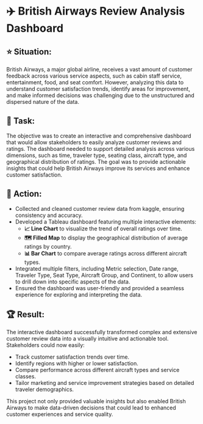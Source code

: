 # ✈️ British Airways Review Analysis Dashboard

## ⭐ Situation:
British Airways, a major global airline, receives a vast amount of customer feedback across various service aspects, such as cabin staff service, entertainment, food, and seat comfort. However, analyzing this data to understand customer satisfaction trends, identify areas for improvement, and make informed decisions was challenging due to the unstructured and dispersed nature of the data.

## 🎯 Task:
The objective was to create an interactive and comprehensive dashboard that would allow stakeholders to easily analyze customer reviews and ratings. The dashboard needed to support detailed analysis across various dimensions, such as time, traveler type, seating class, aircraft type, and geographical distribution of ratings. The goal was to provide actionable insights that could help British Airways improve its services and enhance customer satisfaction.

## 🔧 Action:
- Collected and cleaned customer review data from kaggle, ensuring consistency and accuracy.
- Developed a Tableau dashboard featuring multiple interactive elements:
  - **📈 Line Chart** to visualize the trend of overall ratings over time.
  - **🗺️ Filled Map** to display the geographical distribution of average ratings by country.
  - **📊 Bar Chart** to compare average ratings across different aircraft types.
- Integrated multiple filters, including Metric selection, Date range, Traveler Type, Seat Type, Aircraft Group, and Continent, to allow users to drill down into specific aspects of the data.
- Ensured the dashboard was user-friendly and provided a seamless experience for exploring and interpreting the data.

## 🏆 Result:
The interactive dashboard successfully transformed complex and extensive customer review data into a visually intuitive and actionable tool. Stakeholders could now easily:
- Track customer satisfaction trends over time.
- Identify regions with higher or lower satisfaction.
- Compare performance across different aircraft types and service classes.
- Tailor marketing and service improvement strategies based on detailed traveler demographics.

This project not only provided valuable insights but also enabled British Airways to make data-driven decisions that could lead to enhanced customer experiences and service quality.
